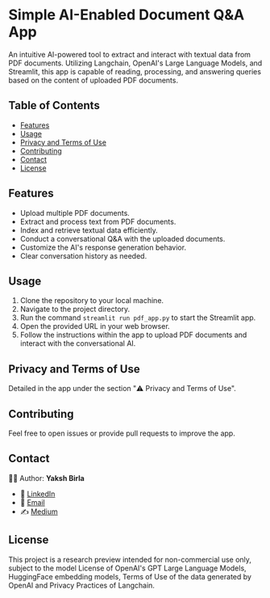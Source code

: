 # Simple AI-Enabled Document Q&A App

An intuitive AI-powered tool to extract and interact with textual data from PDF documents. Utilizing Langchain, OpenAI's Large Language Models, and Streamlit, this app is capable of reading, processing, and answering queries based on the content of uploaded PDF documents.

## Table of Contents

- [Features](#features)
- [Usage](#usage)
- [Privacy and Terms of Use](#privacy-and-terms-of-use)
- [Contributing](#contributing)
- [Contact](#contact)
- [License](#license)

## Features

- Upload multiple PDF documents.
- Extract and process text from PDF documents.
- Index and retrieve textual data efficiently.
- Conduct a conversational Q&A with the uploaded documents.
- Customize the AI's response generation behavior.
- Clear conversation history as needed.

## Usage

1. Clone the repository to your local machine.
2. Navigate to the project directory.
3. Run the command `streamlit run pdf_app.py` to start the Streamlit app.
4. Open the provided URL in your web browser.
5. Follow the instructions within the app to upload PDF documents and interact with the conversational AI.

## Privacy and Terms of Use

Detailed in the app under the section "⚠️ Privacy and Terms of Use".

## Contributing

Feel free to open issues or provide pull requests to improve the app.

## Contact

👨‍💻 Author: **Yaksh Birla**
- 🔗 [LinkedIn](https://www.linkedin.com/in/yakshb/)
- 📧 [Email](mailto:yb.codes@gmail.com)
- ✍️ [Medium](https://medium.com/@yakshb)

## License

This project is a research preview intended for non-commercial use only, subject to the model License of OpenAI's GPT Large Language Models, HuggingFace embedding models, Terms of Use of the data generated by OpenAI and Privacy Practices of Langchain.
